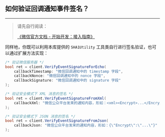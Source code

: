 ﻿## 如何验证回调通知事件签名？

---

> 请先自行阅读：
>
> [《微信官方文档 - 开始开发：接入指南》](https://developers.weixin.qq.com/doc/offiaccount/Basic_Information/Access_Overview.html)

同样地，你既可以利用本库提供的 `SHA1Utility` 工具类自行进行签名验证，也可以通过扩展方法实现：

```csharp
/* 验证微信服务器 */
bool ret = client.VerifyEventSignatureForEcho(
    callbackTimestamp: "微信回调通知中的 timestamp 字段",
    callbackNonce: "微信回调通知中的 nonce 字段",
    callbackSignature: "微信回调通知中的 signature 字段"
);

/* 验证安全模式下 XML 消息的签名 */
bool ret = client.VerifyEventSignatureFromXml(
    callbackXml: "微信公众平台发来的通知内容，形如：<xml><Encrypt>...</Encrypt></xml>"
);

/* 验证安全模式下 JSON 消息的签名 */
bool ret = client.VerifyEventSignatureFromJson(
    callbackJson: "微信公众平台发来的通知内容，形如：{\"Encrypt\":\"...\"}"
);
```
